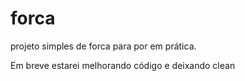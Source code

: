 # forca
projeto simples de forca para por em prática.

Em breve estarei melhorando código e deixando clean
